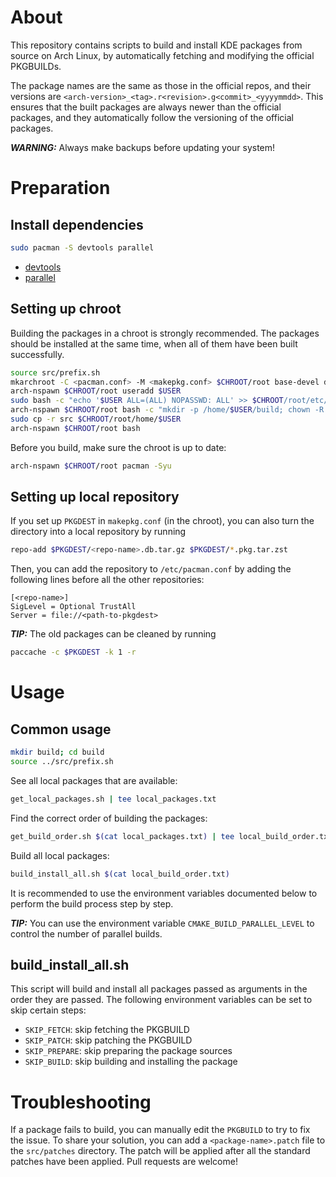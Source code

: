 # About

This repository contains scripts to build and install KDE packages from source on Arch Linux, by automatically fetching and modifying the official PKGBUILDs.

The package names are the same as those in the official repos, and their versions are `<arch-version>_<tag>.r<revision>.g<commit>_<yyyymmdd>`.
This ensures that the built packages are always newer than the official packages, and they automatically follow the versioning of the official packages.

**_WARNING:_** Always make backups before updating your system!

# Preparation

## Install dependencies

```bash
sudo pacman -S devtools parallel
```

- [devtools](https://archlinux.org/packages/extra/any/devtools/)
- [parallel](https://archlinux.org/packages/extra/any/parallel/)

## Setting up chroot

Building the packages in a chroot is strongly recommended.
The packages should be installed at the same time, when all of them have been built successfully.
```bash
source src/prefix.sh
mkarchroot -C <pacman.conf> -M <makepkg.conf> $CHROOT/root base-devel devtools parallel
arch-nspawn $CHROOT/root useradd $USER
sudo bash -c "echo '$USER ALL=(ALL) NOPASSWD: ALL' >> $CHROOT/root/etc/sudoers"
arch-nspawn $CHROOT/root bash -c "mkdir -p /home/$USER/build; chown -R $USER:$USER /home/$USER"
sudo cp -r src $CHROOT/root/home/$USER
arch-nspawn $CHROOT/root bash
```

Before you build, make sure the chroot is up to date:
```bash
arch-nspawn $CHROOT/root pacman -Syu
```

## Setting up local repository

If you set up `PKGDEST` in `makepkg.conf` (in the chroot), you can also turn the directory into a local repository by running 
```bash
repo-add $PKGDEST/<repo-name>.db.tar.gz $PKGDEST/*.pkg.tar.zst
```
Then, you can add the repository to `/etc/pacman.conf` by adding the following lines before all the other repositories:
```
[<repo-name>]
SigLevel = Optional TrustAll
Server = file://<path-to-pkgdest>
```

**_TIP:_** The old packages can be cleaned by running
```bash
paccache -c $PKGDEST -k 1 -r
```

# Usage

## Common usage

```bash
mkdir build; cd build
source ../src/prefix.sh
```

See all local packages that are available:
```bash
get_local_packages.sh | tee local_packages.txt
```

Find the correct order of building the packages:
```bash
get_build_order.sh $(cat local_packages.txt) | tee local_build_order.txt
```

Build all local packages:
```bash
build_install_all.sh $(cat local_build_order.txt)
```
It is recommended to use the environment variables documented below to perform the build process step by step.

**_TIP:_**
You can use the environment variable `CMAKE_BUILD_PARALLEL_LEVEL` to control the number of parallel builds.

## build_install_all.sh

This script will build and install all packages passed as arguments in the order they are passed.
The following environment variables can be set to skip certain steps:
- `SKIP_FETCH`: skip fetching the PKGBUILD
- `SKIP_PATCH`: skip patching the PKGBUILD
- `SKIP_PREPARE`: skip preparing the package sources
- `SKIP_BUILD`: skip building and installing the package

# Troubleshooting

If a package fails to build, you can manually edit the `PKGBUILD` to try to fix the issue.
To share your solution, you can add a `<package-name>.patch` file to the `src/patches` directory.
The patch will be applied after all the standard patches have been applied.
Pull requests are welcome!
